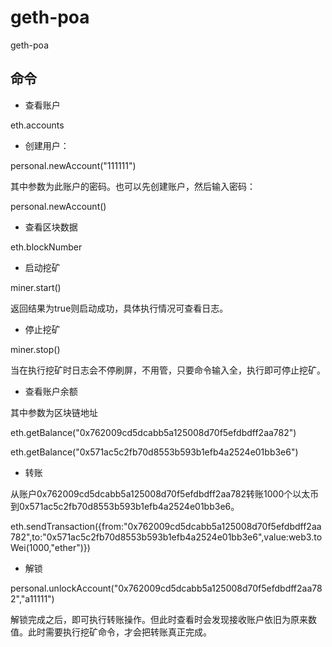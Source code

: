 # geth-poa

geth-poa

## 命令

- 查看账户

eth.accounts

- 创建用户：

personal.newAccount("111111")

其中参数为此账户的密码。也可以先创建账户，然后输入密码：

personal.newAccount()

- 查看区块数据

eth.blockNumber

- 启动挖矿

miner.start()

返回结果为true则启动成功，具体执行情况可查看日志。

- 停止挖矿

miner.stop()

当在执行挖矿时日志会不停刷屏，不用管，只要命令输入全，执行即可停止挖矿。

- 查看账户余额

其中参数为区块链地址

eth.getBalance("0x762009cd5dcabb5a125008d70f5efdbdff2aa782")

eth.getBalance("0x571ac5c2fb70d8553b593b1efb4a2524e01bb3e6")

- 转账

从账户0x762009cd5dcabb5a125008d70f5efdbdff2aa782转账1000个以太币到0x571ac5c2fb70d8553b593b1efb4a2524e01bb3e6。

eth.sendTransaction({from:"0x762009cd5dcabb5a125008d70f5efdbdff2aa782",to:"0x571ac5c2fb70d8553b593b1efb4a2524e01bb3e6",value:web3.toWei(1000,"ether")})

- 解锁

personal.unlockAccount("0x762009cd5dcabb5a125008d70f5efdbdff2aa782","a11111")

解锁完成之后，即可执行转账操作。但此时查看时会发现接收账户依旧为原来数值。此时需要执行挖矿命令，才会把转账真正完成。